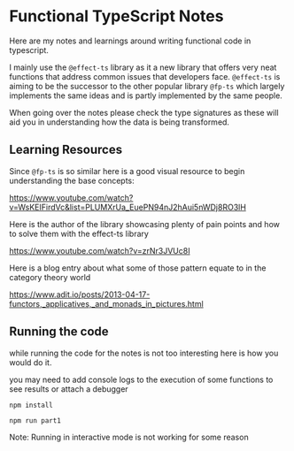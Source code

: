 # Functional TypeScript Notes

Here are my notes and learnings around writing functional code in typescript.

I mainly use the `@effect-ts` library as it a new library that offers very neat functions that address common issues that developers face. `@effect-ts` is aiming to be the successor to the other popular library `@fp-ts` which largely implements the same ideas and is partly implemented by the same people.

When going over the notes please check the type signatures as these will aid you in understanding how the data is being transformed.

## Learning Resources

Since `@fp-ts` is so similar here is a good visual resource to begin understanding the base concepts:

https://www.youtube.com/watch?v=WsKEIFirdVc&list=PLUMXrUa_EuePN94nJ2hAui5nWDj8RO3lH

Here is the author of the library showcasing plenty of pain points and how to solve them with the effect-ts library

https://www.youtube.com/watch?v=zrNr3JVUc8I

Here is a blog entry about what some of those pattern equate to in the category theory world

https://www.adit.io/posts/2013-04-17-functors,_applicatives,_and_monads_in_pictures.html

## Running the code
while running the code for the notes is not too interesting here is how you would do it.

you may need to add console logs to the execution of some functions to see results or attach a debugger


```
npm install

npm run part1
```

Note: Running in interactive mode is not working for some reason
